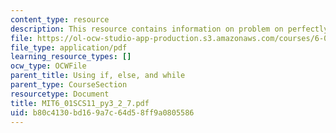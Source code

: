 ```yaml
---
content_type: resource
description: This resource contains information on problem on perfectly square.
file: https://ol-ocw-studio-app-production.s3.amazonaws.com/courses/6-01sc-introduction-to-electrical-engineering-and-computer-science-i-spring-2011/b80c4130bd169a7c64d58ff9a0805586_MIT6_01SCS11_py3_2_7.pdf
file_type: application/pdf
learning_resource_types: []
ocw_type: OCWFile
parent_title: Using if, else, and while
parent_type: CourseSection
resourcetype: Document
title: MIT6_01SCS11_py3_2_7.pdf
uid: b80c4130-bd16-9a7c-64d5-8ff9a0805586
---
```

